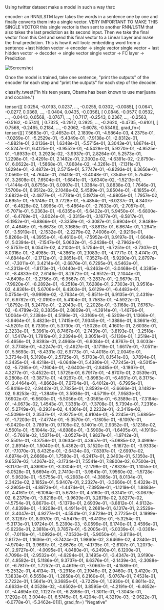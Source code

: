 Using twitter dataset make a model in such a way that:

encoder: an RNN/LSTM layer takes the words in a sentence one by one and finally converts them into a single vector. VERY IMPORTANT TO MAKE THIS SINGLE VECTOR
this single vector is then sent to another RNN/LSTM that also takes the last prediction as its second input. Then we take the final vector from this Cell
and send this final vector to a Linear Layer and make the final prediction. 
This is how it will look:
embedding
word from a sentence +last hidden vector -> encoder -> single vector
single vector + last hidden vector -> decoder -> single vector
single vector -> FC layer -> Prediction

![Screenshot](screenshot.png)

Once the model is trained, take one sentence, "print the outputs" of the encoder for each step and "print the outputs" for each step of the decoder. 

classify_tweet("In his teen years, Obama has been known to use marijuana and cocaine.")

tensor([[ 0.0254, -0.0193,  0.0237,  ..., -0.0255,  0.0302, -0.0085],
        [ 0.0641, -0.0277,  0.0369,  ..., -0.0404,  0.0435, -0.0356],
        [ 0.0846, -0.0577,  0.0532,  ..., -0.0443,  0.0568, -0.0767],
        ...,
        [ 0.7117, -0.2543,  0.2367,  ..., -0.2563, -0.5162, -0.5741],
        [ 0.7325, -0.2912,  0.2825,  ..., -0.2620, -0.4735, -0.6101],
        [ 0.7568, -0.2465,  0.2184,  ..., -0.2062, -0.6078, -0.5346]],
       grad_fn=<CatBackward>)
tensor([[[ 7.5683e-01, -2.4652e-01,  2.1839e-01, -4.5864e-03,  4.2375e-01,
          -7.0269e-01, -5.2529e-01, -5.4349e-01, -7.9138e-01, -2.8312e-01,
          -4.8821e-01,  2.0136e-01,  1.6348e-01, -5.5715e-01,  3.3043e-01,
           1.8674e-01, -3.5247e-01,  6.4125e-01, -3.9552e-01, -4.5429e-01,
           5.9270e-01, -4.9525e-01, -1.8933e-01,  3.2923e-02, -3.9937e-01,
           2.8264e-01,  5.2573e-01,  1.2298e-01, -3.4291e-01,  2.1482e-01,
           2.3002e-02, -4.6391e-02, -2.8750e-01,  6.0622e-01, -1.5868e-01,
          -7.8684e-02, -4.3261e-01, -7.1311e-01,  1.8294e-01, -2.4872e-01,
           2.5715e-01,  5.7747e-01, -6.8293e-01,  6.3656e-01,  2.0560e-01,
          -4.7644e-01,  7.6413e-01, -3.4048e-01,  7.3545e-01,  5.7548e-01,
           3.2608e-01,  7.6504e-01, -1.6841e-01, -3.6340e-02, -1.5213e-01,
          -1.4144e-01,  8.6755e-01,  6.0907e-01,  1.3384e-01,  3.8838e-03,
           1.7646e-01,  7.5700e-01,  6.9512e-02,  2.1048e-02,  5.4589e-01,
           3.8504e-01, -6.1855e-01,  2.6822e-01, -2.4877e-01, -1.7781e-01,
           5.1973e-01, -4.9805e-01,  1.7957e-02,  4.6951e-01, -5.1748e-01,
           3.7728e-01, -5.4854e-01, -6.0237e-01,  4.3407e-01, -6.4828e-02,
           1.8965e-01, -5.4864e-01, -2.7633e-01, -2.7057e-01, -5.7071e-01,
           5.2363e-01, -6.6355e-01, -5.6422e-01,  5.9450e-01, -5.6800e-01,
          -6.4769e-01, -3.8024e-01, -3.3315e-01, -3.1677e-01, -8.5817e-01,
          -5.1952e-01, -6.8866e-01, -2.3359e-01, -3.3087e-01,  5.9904e-01,
           2.9488e-01,  4.4646e-01, -5.6673e-01,  3.1685e-01, -3.8813e-01,
           6.8674e-01,  1.2841e-01, -3.5910e-01, -2.1532e-01, -2.2279e-02,
           7.4006e-01, -2.9216e-01,  5.8266e-01, -4.3955e-01, -6.4610e-01,
          -7.5952e-01,  3.9197e-01, -1.6648e-01,  5.0394e-01, -7.1547e-01,
           5.0632e-01, -5.2438e-01, -2.7962e-01, -2.5757e-01,  6.0547e-02,
           4.2100e-01,  5.1754e-01, -6.7251e-01, -3.7307e-01,  8.0316e-01,
          -2.4985e-01, -4.3861e-01,  2.1083e-01, -4.7771e-01,  3.4741e-01,
          -4.6844e-01, -2.1712e-01, -2.9851e-01, -7.3527e-01, -5.9290e-01,
           2.8797e-01, -7.3011e-01,  3.4214e-01, -2.6876e-01,  6.7295e-01,
           4.5463e-01, -4.2313e-01, -1.8173e-01, -1.0440e-01, -6.2463e-01,
          -3.0468e-01,  4.3385e-01, -8.4833e-02,  2.6146e-01,  8.2672e-01,
          -4.9512e-01,  2.1044e-01, -4.6498e-01, -3.2756e-01, -6.9567e-01,
          -3.2837e-01, -2.9679e-01, -7.9920e-01, -8.2892e-01, -6.2518e-01,
           7.6288e-01,  2.7303e-01,  3.9516e-02,  4.8361e-01,  5.6706e-01,
           6.4303e-01,  5.6129e-01, -6.4483e-01,  5.0754e-01, -9.9998e-02,
          -2.7634e-01, -5.8511e-01,  6.9135e-01,  2.4319e-01,  6.9782e-01,
          -2.0190e-01,  5.4104e-01,  3.7583e-01, -4.5922e-01, -1.8792e-01,
           5.2470e-01, -2.2043e-01, -2.2028e-01, -3.1168e-01,  7.6767e-02,
          -6.4789e-02,  8.3835e-01,  2.8809e-01, -4.3914e-01, -1.4679e-01,
           1.0064e-01,  2.1384e-01,  4.5196e-01, -3.3169e-01, -6.5209e-01,
           1.1366e-01, -3.9464e-01,  5.4823e-01,  1.7415e-01,  7.9345e-01,
          -1.3886e-01,  6.3661e-02, -4.5201e-01,  6.7339e-01,  5.3730e-01,
          -1.5028e-01,  4.1601e-01,  2.6038e-01,  2.3233e-01, -5.3961e-01,
           8.7467e-01, -2.7439e-01, -3.8193e-01, -3.2518e-01,  1.5417e-01,
           1.7819e-01,  2.2394e-01,  3.3051e-01, -5.1130e-01,  1.2519e-01,
          -5.4656e-01,  2.8393e-01,  2.4968e-01, -6.6084e-01,  4.8767e-01,
           3.6033e-01,  3.7748e-01, -4.2247e-01, -2.4927e-01, -3.1719e-01,
           1.6617e-01, -7.0511e-01,  5.5693e-01, -8.4331e-02,  6.9773e-01,
          -4.4018e-01,  2.0049e-01,  3.3734e-01,  5.3198e-01,  2.5725e-01,
          -5.1703e-01,  8.1541e-03, -3.7894e-01,  4.3435e-01, -8.4218e-01,
          -6.0648e-01,  5.4380e-01, -7.7245e-01, -8.5015e-02, -5.7265e-01,
          -7.1604e-01, -2.6400e-01, -2.8485e-01, -3.1867e-01,  4.3277e-01,
          -3.4522e-01,  1.5725e-01,  6.7917e-01, -4.8707e-01,  2.0539e-01,
           8.2808e-01, -3.3877e-01, -4.9297e-01, -3.8983e-01, -6.4931e-01,
           8.3175e-01,  2.4464e-01, -4.8662e-01,  7.9704e-01, -6.4012e-01,
          -6.7995e-01, -5.8416e-02, -2.9442e-01,  2.7825e-01,  2.8592e-01,
          -3.6666e-01,  3.1482e-02,  9.8253e-02, -1.3849e-01,  3.5936e-01,
          -4.5719e-01,  7.9583e-01,  7.6902e-01, -6.5600e-01, -5.5056e-01,
          -3.0565e-01, -6.3589e-01, -7.3184e-01, -4.0673e-02,  1.4543e-01,
           7.3381e-01, -7.3708e-01,  5.7394e-01,  7.2316e-01,  5.2749e-01,
          -8.2931e-02,  4.4301e-01,  2.2232e-01, -2.3419e-02, -4.5096e-01,
           2.3537e-01, -2.9275e-01,  4.9104e-01, -5.2245e-01,  5.6895e-01,
          -1.7203e-01, -7.4774e-01, -5.3570e-01, -1.1805e-01, -6.1097e-01,
          -6.0420e-01,  3.7891e-01,  9.1105e-02,  5.1401e-01,  2.9352e-01,
          -5.1236e-02,  4.5601e-01, -5.1044e-02, -4.8988e-01, -3.5908e-01,
          -1.6405e-01, -4.1916e-01, -5.7661e-02,  1.5071e-01, -3.0527e-01,
           1.9827e-01, -1.9742e-01, -2.5501e-01, -3.3756e-01,  3.0634e-01,
           4.3657e-01, -5.0885e-02,  3.4999e-01,  2.8914e-01,  1.5040e-01,
           5.4362e-01,  3.1520e-01, -6.1672e-01, -3.9333e-01, -7.1070e-01,
           8.4325e-01, -2.6434e-03, -7.8397e-01, -2.6997e-02,  4.6974e-01,
           2.6668e-01,  1.7580e-01, -6.2417e-01,  2.3493e-01,  5.1350e-01,
           9.6537e-03,  1.4267e-02, -3.1734e-01,  7.5541e-01,  7.8800e-02,
           6.7500e-01, -8.1170e-01,  4.3690e-01, -3.3304e-01, -2.1799e-01,
          -7.8328e-01,  1.1055e-01, -8.0528e-01,  5.6694e-01,  2.7410e-01,
          -3.9841e-01,  7.9560e-02, -1.5728e-01,  5.9620e-01, -5.5755e-01,
          -6.2983e-01, -4.3885e-01,  8.0134e-01,  2.3423e-02,  2.1852e-01,
           5.9407e-01,  2.2327e-01, -3.3660e-01,  5.4329e-01, -2.2905e-01,
          -4.8972e-01, -1.4474e-01, -7.3959e-01, -1.1219e-01,  1.8883e-01,
           4.4161e-01, -6.1064e-01,  5.6781e-01,  4.5160e-01,  6.3141e-01,
          -3.0679e-02,  6.2379e-01, -3.8218e-01, -3.9639e-01,  3.2878e-02,
           3.8277e-02, -4.5754e-01,  6.8670e-01, -5.1379e-01,  2.6939e-01,
          -3.8812e-01,  4.9132e-01,  4.8399e-01, -1.9208e-01,  4.4911e-01,
           2.2681e-01,  6.1317e-01,  2.2529e-01,  3.4047e-01,  4.9277e-01,
          -4.5541e-01,  2.8729e-01,  2.7725e-01,  3.1999e-01,  3.1287e-01,
           8.0970e-01, -4.5475e-01, -6.4105e-01, -5.3254e-01, -5.3173e-01,
           1.9724e-01,  5.2390e-03, -8.0599e-01,  6.1740e-01,  3.4596e-01,
          -5.6226e-01,  2.3818e-01,  3.7857e-01, -5.2005e-01, -5.0339e-01,
          -3.0361e-01, -7.0118e-01, -1.0992e-01, -7.0530e-01, -5.9050e-01,
          -3.8119e-01,  2.8172e-01,  1.1636e-01, -3.7424e-01,  1.9860e-02,
           3.6469e-02,  4.2340e-01, -4.9704e-01,  3.9667e-01, -2.6676e-01,
          -4.1735e-01, -2.6107e-01,  1.2073e-01,  2.9727e-01, -4.0095e-01,
           4.8480e-01, -6.2490e-01,  6.1200e-01,  4.7096e-01, -2.9532e-01,
          -4.6294e-01,  3.1495e-01, -3.4347e-01,  3.9190e-01,  4.9582e-01,
           5.1186e-01,  9.3737e-01,  6.6376e-01, -2.1439e-04, -2.3088e-01,
          -6.7817e-01,  1.7252e-01,  4.4619e-01, -7.0667e-01, -4.1589e-01,
          -5.2532e-01,  4.4134e-01, -3.2918e-01,  2.1946e-01,  2.9460e-01,
           3.4120e-01,  7.3833e-01,  6.5658e-01, -1.2858e-01,  6.2160e-01,
          -5.0767e-01,  7.4531e-01,  2.7222e-01,  1.5641e-01,  3.3685e-01,
          -3.7229e-01,  1.0930e-01,  6.8611e-02,  4.6633e-01,  4.0528e-02,
          -4.6502e-01,  3.8595e-01, -4.2191e-01, -6.4652e-01, -4.4694e-02,
           1.1227e-01, -6.2898e-01, -1.3011e-01, -1.3043e-01,  7.1292e-01,
           3.0044e-01,  6.5745e-01,  5.4204e-01,  4.3219e-03, -2.0622e-01,
          -6.0778e-01, -5.3462e-01]]], grad_fn=<StackBackward>)
"Negative"
